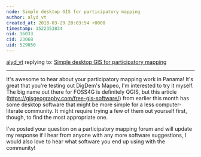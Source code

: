 ```yaml
---
node: Simple desktop GIS for participatory mapping
author: alyd_vt
created_at: 2018-03-29 20:03:54 +0000
timestamp: 1522353834
nid: 16033
cid: 23068
uid: 529050
---
```




[alyd_vt](../profile/alyd_vt) replying to: [Simple desktop GIS for participatory mapping](../notes/mir/03-28-2018/simple-desktop-gis-for-participatory-mapping)

----
It's awesome to hear about your participatory mapping work in Panama! It's great that you're testing out DigDem's Mapeo, I'm interested to try it myself. The big name out there for FOSS4G is definitely QGIS, but this article (https://gisgeography.com/free-gis-software/) from earlier this month has some desktop software that might be more simple for a less computer-literate community. It might require trying a few of them out yourself first, though, to find the most appropriate one. 

I've posted your question on a participatory mapping forum and will update my response if I hear from anyone with any more software suggestions, I would also love to hear what software you end up using with the community!